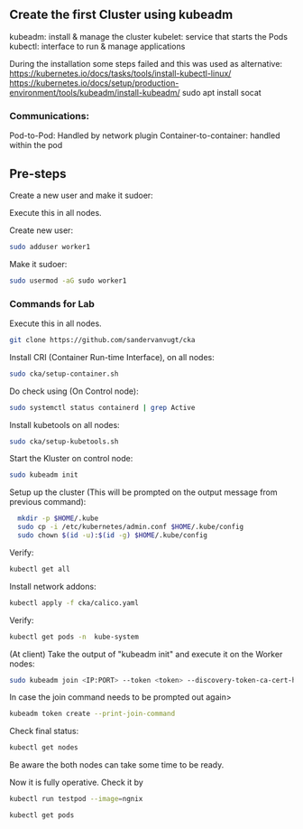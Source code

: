 ## Create the first Cluster using kubeadm


kubeadm: install & manage the cluster
kubelet: service that starts the Pods
kubectl: interface to run & manage applications

During the installation some steps failed and this was used as alternative:
https://kubernetes.io/docs/tasks/tools/install-kubectl-linux/
https://kubernetes.io/docs/setup/production-environment/tools/kubeadm/install-kubeadm/
sudo apt install socat

### Communications:

Pod-to-Pod: Handled by network plugin
Container-to-container: handled within the pod

## Pre-steps

Create a new user and make it sudoer:

Execute this in all nodes.

Create new user:
```bash
sudo adduser worker1
```
Make it sudoer:
```bash
sudo usermod -aG sudo worker1
```

### Commands for Lab

Execute this in all nodes.
```bash
git clone https://github.com/sandervanvugt/cka
```
Install CRI (Container Run-time Interface), on all nodes:
```bash
sudo cka/setup-container.sh 
```
Do check using (On Control node):

```bash
sudo systemctl status containerd | grep Active
```

Install kubetools on all nodes:
```bash
sudo cka/setup-kubetools.sh 
```

Start the Kluster on control node:

```bash
sudo kubeadm init
```
Setup up the cluster (This will be prompted on the output message from previous command):
```bash
  mkdir -p $HOME/.kube
  sudo cp -i /etc/kubernetes/admin.conf $HOME/.kube/config
  sudo chown $(id -u):$(id -g) $HOME/.kube/config
```

Verify:
```bash
kubectl get all
```

Install network addons:
```bash
kubectl apply -f cka/calico.yaml
```
Verify:
```bash
kubectl get pods -n  kube-system
```


(At client)
Take the output of "kubeadm init" and execute it on the Worker nodes:
```bash
sudo kubeadm join <IP:PORT> --token <token> --discovery-token-ca-cert-hash sha256:key
```

In case the join command needs to be prompted out again>
```bash
kubeadm token create --print-join-command
```

Check final status:
```bash
kubectl get nodes
```
Be aware the both nodes can take some time to be ready.

Now it is fully operative.
Check it by

```bash
kubectl run testpod --image=ngnix
```

```bash
kubectl get pods
```

